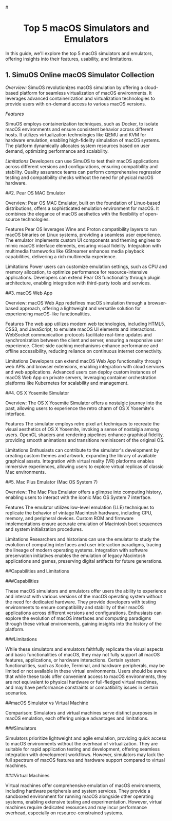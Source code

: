 #<div align="center">

# Top 5 macOS Simulators and Emulators  
 
</div>


In this guide, we'll explore the top 5 macOS simulators and emulators, offering insights into their features, usability, and limitations.

## 1. SimuOS Online macOS Simulator Collection

*Overview:* SimuOS revolutionizes macOS simulation by offering a cloud-based platform for seamless virtualization of macOS environments. It leverages advanced containerization and virtualization technologies to provide users with on-demand access to various macOS versions.

*Features*

SimuOS employs containerization techniques, such as Docker, to isolate macOS environments and ensure consistent behavior across different hosts.
It utilizes virtualization technologies like QEMU and KVM for hardware emulation, enabling high-fidelity simulation of macOS systems.
The platform dynamically allocates system resources based on user demand, optimizing performance and scalability.

*Limitations*
Developers can use SimuOS to test their macOS applications across different versions and configurations, ensuring compatibility and stability.
Quality assurance teams can perform comprehensive regression testing and compatibility checks without the need for physical macOS hardware.

##2. Pear OS MAC Emulator

Overview: Pear OS MAC Emulator, built on the foundation of Linux-based distributions, offers a sophisticated emulation environment for macOS. It combines the elegance of macOS aesthetics with the flexibility of open-source technologies.

Features
Pear OS leverages Wine and Proton compatibility layers to run macOS binaries on Linux systems, providing a seamless user experience.
The emulator implements custom UI components and theming engines to mimic macOS interface elements, ensuring visual fidelity.
Integration with multimedia frameworks like GStreamer enhances media playback capabilities, delivering a rich multimedia experience.

Limitations
Power users can customize emulation settings, such as CPU and memory allocation, to optimize performance for resource-intensive applications.
Developers can extend Pear OS functionality through plugin architecture, enabling integration with third-party tools and services.

##3. macOS Web App

Overview: macOS Web App redefines macOS simulation through a browser-based approach, offering a lightweight and versatile solution for experiencing macOS-like functionalities.

Features
The web app utilizes modern web technologies, including HTML5, CSS3, and JavaScript, to emulate macOS UI elements and interactions.
WebSocket communication protocols facilitate real-time updates and synchronization between the client and server, ensuring a responsive user experience.
Client-side caching mechanisms enhance performance and offline accessibility, reducing reliance on continuous internet connectivity.

Limitations
Developers can extend macOS Web App functionality through web APIs and browser extensions, enabling integration with cloud services and web applications.
Advanced users can deploy custom instances of macOS Web App on private servers, leveraging container orchestration platforms like Kubernetes for scalability and management.

##4. OS X Yosemite Simulator

Overview: The OS X Yosemite Simulator offers a nostalgic journey into the past, allowing users to experience the retro charm of OS X Yosemite's interface.

Features
The simulator employs retro pixel art techniques to recreate the visual aesthetics of OS X Yosemite, invoking a sense of nostalgia among users.
OpenGL shaders and rendering pipelines enhance graphical fidelity, providing smooth animations and transitions reminiscent of the original OS.

Limitations
Enthusiasts can contribute to the simulator's development by creating custom themes and artwork, expanding the library of available graphical assets.
Integration with virtual reality (VR) platforms enables immersive experiences, allowing users to explore virtual replicas of classic Mac environments.

##5. Mac Plus Emulator (Mac OS System 7)

Overview: The Mac Plus Emulator offers a glimpse into computing history, enabling users to interact with the iconic Mac OS System 7 interface.

Features
The emulator utilizes low-level emulation (LLE) techniques to replicate the behavior of vintage Macintosh hardware, including CPU, memory, and peripheral devices.
Custom ROM and firmware implementations ensure accurate emulation of Macintosh boot sequences and system initialization procedures.

Limitations
Researchers and historians can use the emulator to study the evolution of computing interfaces and user interaction paradigms, tracing the lineage of modern operating systems.
Integration with software preservation initiatives enables the emulation of legacy Macintosh applications and games, preserving digital artifacts for future generations.

##Capabilities and Limitations

###Capabilities

These macOS simulators and emulators offer users the ability to experience and interact with various versions of the macOS operating system without the need for dedicated hardware.
They provide developers with testing environments to ensure compatibility and stability of their macOS applications across different versions and configurations.
Enthusiasts can explore the evolution of macOS interfaces and computing paradigms through these virtual environments, gaining insights into the history of the platform.

###Limitations

While these simulators and emulators faithfully replicate the visual aspects and basic functionalities of macOS, they may not fully support all macOS features, applications, or hardware interactions.
Certain system functionalities, such as Xcode, Terminal, and hardware peripherals, may be limited or not available in these virtual environments.
Users should be aware that while these tools offer convenient access to macOS environments, they are not equivalent to physical hardware or full-fledged virtual machines, and may have performance constraints or compatibility issues in certain scenarios.

##macOS Simulator vs Virtual Machine

Comparison: Simulators and virtual machines serve distinct purposes in macOS emulation, each offering unique advantages and limitations.

###Simulators

Simulators prioritize lightweight and agile emulation, providing quick access to macOS environments without the overhead of virtualization.
They are suitable for rapid application testing and development, offering seamless integration with development workflows.
However, simulators may lack the full spectrum of macOS features and hardware support compared to virtual machines.

###Virtual Machines

Virtual machines offer comprehensive emulation of macOS environments, including hardware peripherals and system services.
They provide a sandboxed environment for running macOS alongside other operating systems, enabling extensive testing and experimentation.
However, virtual machines require dedicated resources and may incur performance overhead, especially on resource-constrained systems.
